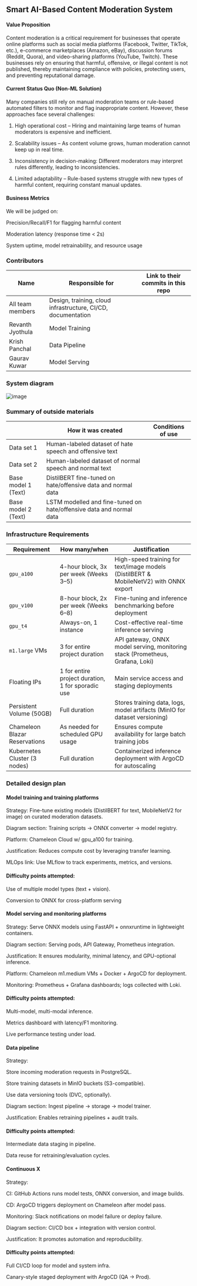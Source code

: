 ## Smart AI-Based Content Moderation System

#### Value Proposition
Content moderation is a critical requirement for businesses that operate online platforms such as social media platforms (Facebook, Twitter, TikTok, etc.), e-commerce marketplaces (Amazon, eBay), discussion forums (Reddit, Quora), and video-sharing platforms (YouTube, Twitch). These businesses rely on ensuring that harmful, offensive, or illegal content is not published, thereby maintaining compliance with policies, protecting users, and preventing reputational damage.

#### Current Status Quo (Non-ML Solution)
Many companies still rely on manual moderation teams or rule-based automated filters to monitor and flag inappropriate content. However, these approaches face several challenges:

1. High operational cost – Hiring and maintaining large teams of human moderators is expensive and inefficient.

2. Scalability issues – As content volume grows, human moderation cannot keep up in real time.

3. Inconsistency in decision-making: Different moderators may interpret rules differently, leading to inconsistencies.

4. Limited adaptability – Rule-based systems struggle with new types of harmful content, requiring constant manual updates.

#### Business Metrics
We will be judged on:

Precision/Recall/F1 for flagging harmful content

Moderation latency (response time < 2s)

System uptime, model retrainability, and resource usage


### Contributors

| Name                            | Responsible for                                             | Link to their commits in this repo |
|---------------------------------|-------------------------------------------------------------|------------------------------------|
| All team members                | Design, training, cloud infrastructure, CI/CD, documentation|                                    |
| Revanth Jyothula                | Model Training                                              |                                    |
| Krish Panchal                   | Data Pipeline                                               |                                    |
| Gaurav Kuwar                    | Model Serving                                               |                                    |

### System diagram

![image](https://github.com/user-attachments/assets/462df420-26af-4b75-b763-0a049bccd2d8)


### Summary of outside materials

<!-- In a table, a row for each dataset, foundation model. 
Name of data/model, conditions under which it was created (ideally with links/references), 
conditions under which it may be used. -->

|                             | How it was created                                                  | Conditions of use |
|-----------------------------|---------------------------------------------------------------------|-------------------|
| Data set 1                  | Human-labeled dataset of hate speech and offensive text             |                   |
| Data set 2                  | Human-labeled dataset of normal speech and normal text              |                   |
| Base model 1 (Text)         | DistilBERT fine-tuned on hate/offensive data and normal data        |                   |
| Base model 2 (Text)         | LSTM modelled and fine-tuned on hate/offensive data and normal data |                   |


### Infrastructure Requirements  

| Requirement       | How many/when                                     | Justification |
|------------------|---------------------------------------------------|---------------|
| `gpu_a100`      | 4-hour block, 3x per week (Weeks 3–5)             | High-speed training for text/image models (DistilBERT & MobileNetV2) with ONNX export |
| `gpu_v100`      | 8-hour block, 2x per week (Weeks 6–8)             | Fine-tuning and inference benchmarking before deployment |
| `gpu_t4`        | Always-on, 1 instance                             | Cost-effective real-time inference serving |
| `m1.large` VMs  | 3 for entire project duration                     | API gateway, ONNX model serving, monitoring stack (Prometheus, Grafana, Loki) |
| Floating IPs    | 1 for entire project duration, 1 for sporadic use | Main service access and staging deployments |
| Persistent Volume (50GB) | Full duration                          | Stores training data, logs, model artifacts (MinIO for dataset versioning) |
| Chameleon Blazar Reservations | As needed for scheduled GPU usage | Ensures compute availability for large batch training jobs |
| Kubernetes Cluster (3 nodes) | Full duration                        | Containerized inference deployment with ArgoCD for autoscaling |


### Detailed design plan

#### Model training and training platforms

Strategy: Fine-tune existing models (DistilBERT for text, MobileNetV2 for image) on curated moderation datasets.

Diagram section: Training scripts → ONNX converter → model registry.

Platform: Chameleon Cloud w/ gpu_a100 for training.

Justification: Reduces compute cost by leveraging transfer learning.

MLOps link: Use MLflow to track experiments, metrics, and versions.

#### Difficulty points attempted:

Use of multiple model types (text + vision).

Conversion to ONNX for cross-platform serving

#### Model serving and monitoring platforms

Strategy: Serve ONNX models using FastAPI + onnxruntime in lightweight containers.

Diagram section: Serving pods, API Gateway, Prometheus integration.

Justification: It ensures modularity, minimal latency, and GPU-optional inference.

Platform: Chameleon m1.medium VMs + Docker + ArgoCD for deployment.

Monitoring: Prometheus + Grafana dashboards; logs collected with Loki.

#### Difficulty points attempted:

Multi-model, multi-modal inference.

Metrics dashboard with latency/F1 monitoring.

Live performance testing under load.



#### Data pipeline

Strategy:

Store incoming moderation requests in PostgreSQL.

Store training datasets in MinIO buckets (S3-compatible).

Use data versioning tools (DVC, optionally).

Diagram section: Ingest pipeline → storage → model trainer.

Justification: Enables retraining pipelines + audit trails.

#### Difficulty points attempted:

Intermediate data staging in pipeline.

Data reuse for retraining/evaluation cycles.

#### Continuous X

Strategy:

CI: GitHub Actions runs model tests, ONNX conversion, and image builds.

CD: ArgoCD triggers deployment on Chameleon after model pass.

Monitoring: Slack notifications on model failure or deploy failure.

Diagram section: CI/CD box + integration with version control.

Justification: It promotes automation and reproducibility.

#### Difficulty points attempted:

Full CI/CD loop for model and system infra.

Canary-style staged deployment with ArgoCD (QA → Prod).
